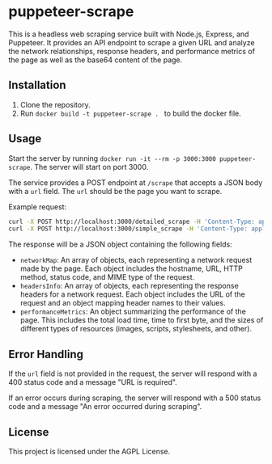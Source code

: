 # puppeteer-scrape

This is a headless web scraping service built with Node.js, Express, and Puppeteer. It provides an API endpoint to scrape a given URL and analyze the network relationships, response headers, and performance metrics of the page as well as the base64 content of the page.

## Installation

1. Clone the repository.
2. Run `docker build -t puppeteer-scrape . ` to build the docker file.

## Usage

Start the server by running `docker run -it --rm -p 3000:3000 puppeteer-scrape`. The server will start on port 3000.

The service provides a POST endpoint at `/scrape` that accepts a JSON body with a `url` field. The `url` should be the page you want to scrape.

Example request:

```sh
curl -X POST http://localhost:3000/detailed_scrape -H 'Content-Type: application/json' -d '{"url": "https://www.example.com"}'
curl -X POST http://localhost:3000/simple_scrape -H 'Content-Type: application/json' -d '{"url": "https://www.example.com"}'

```

The response will be a JSON object containing the following fields:

- `networkMap`: An array of objects, each representing a network request made by the page. Each object includes the hostname, URL, HTTP method, status code, and MIME type of the request.
- `headersInfo`: An array of objects, each representing the response headers for a network request. Each object includes the URL of the request and an object mapping header names to their values.
- `performanceMetrics`: An object summarizing the performance of the page. This includes the total load time, time to first byte, and the sizes of different types of resources (images, scripts, stylesheets, and other).

## Error Handling

If the `url` field is not provided in the request, the server will respond with a 400 status code and a message "URL is required".

If an error occurs during scraping, the server will respond with a 500 status code and a message "An error occurred during scraping".

## License

This project is licensed under the AGPL License.